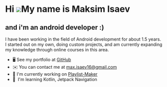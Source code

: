 Hi ![](https://user-images.githubusercontent.com/18350557/176309783-0785949b-9127-417c-8b55-ab5a4333674e.gif)My name is Maksim Isaev
====================================================================================================================================

and i'm an android developer :)
-------------------------------

I have been working in the field of Android development for about 1.5 years. I started out on my own, doing custom projects, and am currently expanding my knowledge through online courses in this area.

*   🖥️ See my portfolio at [GitHub](http://github.com/Maksim-Isaev)
*   ✉️ You can contact me at [max.isaev16@gmail.com](mailto:max.isaev16@gmail.com )
*   🚀 I'm currently working on [Playlist-Maker](http://github.com/Maksim-Isaev/Playlist-Maker)
*   🧠  I'm learning Kotlin, Jetpack Navigation
